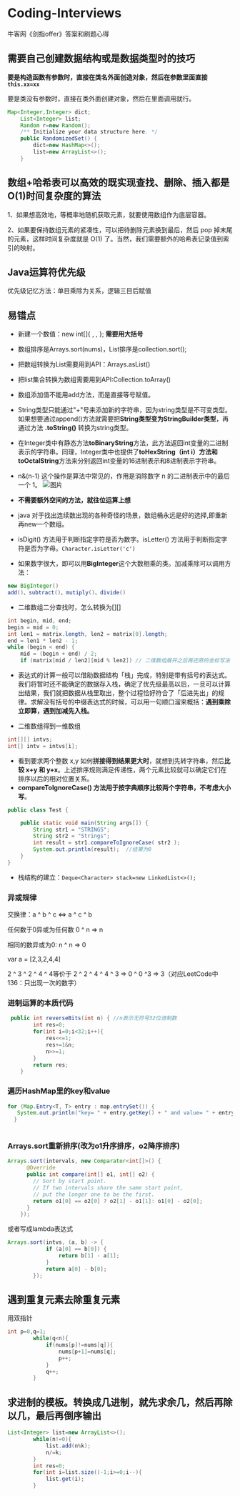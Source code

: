 # Coding-Interviews
牛客网《剑指offer》答案和刷题心得
## 需要自己创建数据结构或是数据类型时的技巧
**要是构造函数有参数时，直接在类名外面创造对象，然后在参数里面直接`this.xx=xx`**

要是类没有参数时，直接在类外面创建对象，然后在里面调用就行。

```java
Map<Integer,Integer> dict;
    List<Integer> list;
    Random r=new Random();
    /** Initialize your data structure here. */
    public RandomizedSet() {
        dict=new HashMap<>();
        list=new ArrayList<>();
    }
```
## 数组+哈希表可以高效的既实现查找、删除、插入都是O(1)时间复杂度的算法
1、如果想高效地，等概率地随机获取元素，就要使用数组作为底层容器。

2、如果要保持数组元素的紧凑性，可以把待删除元素换到最后，然后 pop 掉末尾的元素，这样时间复杂度就是 O(1) 了。当然，我们需要额外的哈希表记录值到索引的映射。

## Java运算符优先级

优先级记忆方法：单目乘除为关系，逻辑三目后赋值

## 易错点
- 新建一个数值：new int[]{ , , }; **需要用大括号**
- 数组排序是Arrays.sort(nums)，List排序是collection.sort();
- 把数组转换为List需要用到API：Arrays.asList()
- 把list集合转换为数组需要用到API:Collection.toArray()
- 数组添加值不能用add方法，而是直接等号赋值。
- String类型只能通过"+"号来添加新的字符串，因为string类型是不可变类型。如果想要通过append()方法就需要把**String类型变为StringBuilder类型**，再通过方法 **.toString()** 转换为string类型。
- 在Integer类中有静态方法**toBinaryString**方法，此方法返回int变量的二进制表示的字符串。同理，Integer类中也提供了**toHexString（int i）方法和toOctalString**方法来分别返回int变量的16进制表示和8进制表示字符串。
- n&(n-1) 这个操作是算法中常见的，作用是消除数字 n 的二进制表示中的最后一个 1。
![图片](https://labuladong.gitee.io/algo/pictures/%E4%BD%8D%E6%93%8D%E4%BD%9C/1.png)
- **不需要额外空间的方法，就往位运算上想**
- java 对于找出连续数出现的各种奇怪的场景，数组桶永远是好的选择,即重新再new一个数组。
- isDigit() 方法用于判断指定字符是否为数字。isLetter() 方法用于判断指定字符是否为字母。`Character.isLetter('c')`

- 如果数字很大，即可以用**BigInteger**这个大数相乘的类。加减乘除可以调用方法：
```Java
new BigInteger()
add()、subtract()、mutiply()、divide()
```
- 二维数组二分查找时，怎么转换为[][]
```Java
int begin, mid, end;
begin = mid = 0;
int len1 = matrix.length, len2 = matrix[0].length;
end = len1 * len2 - 1;
while (begin < end) {
    mid = (begin + end) / 2;
    if (matrix[mid / len2][mid % len2]) // 二维数组展开之后再还原的坐标写法
 ```           
 - 表达式的计算一般可以借助数据结构「栈」完成，特别是带有括号的表达式。我们将暂时还不能确定的数据存入栈，确定了优先级最高以后，一旦可以计算出结果，我们就把数据从栈里取出，整个过程恰好符合了「后进先出」的规律。求解没有括号的中缀表达式的时候，可以用一句顺口溜来概括：**遇到乘除立即算，遇到加减先入栈。**

- 二维数组得到一维数组
```Java
int[][] intvs;
int[] intv = intvs[i];
```
- 看到要求两个整数 x,y 如何**拼接得到结果更大时**，就想到先转字符串，然后**比较 x+y 和 y+x**。上述排序规则满足传递性，两个元素比较就可以确定它们在排序以后的相对位置关系。
- **compareToIgnoreCase() 方法用于按字典顺序比较两个字符串，不考虑大小写**。
```Java
public class Test {

    public static void main(String args[]) {
        String str1 = "STRINGS";
        String str2 = "Strings";
        int result = str1.compareToIgnoreCase( str2 );
        System.out.println(result);  //结果为0
    }
}
```
- 栈结构的建立：`Deque<Character> stack=new LinkedList<>();`
### 异或规律
交换律：a ^ b ^ c <=> a ^ c ^ b

任何数于0异或为任何数 0 ^ n => n

相同的数异或为0: n ^ n => 0

var a = [2,3,2,4,4]

2 ^ 3 ^ 2 ^ 4 ^ 4等价于 2 ^ 2 ^ 4 ^ 4 ^ 3 => 0 ^ 0 ^3 => 3（对应LeetCode中136：只出现一次的数字）

### 进制运算的本质代码
```Java
 public int reverseBits(int n) { //n表示无符号32位进制数
        int res=0;
        for(int i=0;i<32;i++){
            res<<=1;
            res+=1&n;
            n>>=1;
        }
        return res;
    }
```

### 遍历HashMap里的key和value
```Java
for (Map.Entry<T, T> entry : map.entrySet()) {
   System.out.println("key= " + entry.getKey() + " and value= " + entry.getValue());
  }
  
```

### Arrays.sort重新排序(改为o1升序排序，o2降序排序)
```java
Arrays.sort(intervals, new Comparator<int[]>() {
      @Override
      public int compare(int[] o1, int[] o2) {
        // Sort by start point.
        // If two intervals share the same start point,
        // put the longer one to be the first.
        return o1[0] == o2[0] ? o2[1] - o1[1]: o1[0] - o2[0];
      }
    });

```
或者写成lambda表达式
```Java
Arrays.sort(intvs, (a, b) -> {
            if (a[0] == b[0]) {
                return b[1] - a[1];
            }
            return a[0] - b[0]; 
        });
```

## 遇到重复元素去除重复元素
用双指针
```java
int p=0,q=1;
        while(q<n){
            if(nums[p]!=nums[q]){
                nums[p+1]=nums[q];
                p++;
            }
            q++;
        }
```
## 求进制的模板。转换成几进制，就先求余几，然后再除以几，最后再倒序输出
```Java
List<Integer> list=new ArrayList<>();
        while(n!=0){
            list.add(n%k);
            n/=k;
        }
        int res=0;
        for(int i=list.size()-1;i>=0;i--){
            list.get(i);
        }
        
```
